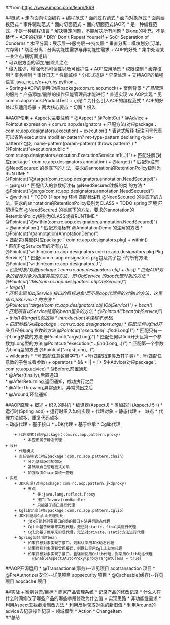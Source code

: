 ##from:https://www.imooc.com/learn/869

##概览
    + 走向面向切面编程
        + 编程范式
            * 面向过程范式
            * 面向对象范式
            * 面向函数范式
            * 事件驱动范式
            * 面向切面范式
        + 面向切面范式(AOP)
            * 是一种编程范式，不是一种编程语言
            * 解决特定问题，不能解决所有问题
            * 是oop的补充，不是替代
        + AOP的初衷
            * DRY: Don't Repeat Yourself
            + SoC: Separation of Concerns
                * 水平分离：展示层-->服务层-->持久层
                * 垂直分离：模块划分(订单，库存等)
                * 切面分离：分离功能性需求与非功能性需求
        + AOP的好处
            * 集中处理某一关注点/横切面逻辑                        
            * 可以很方面的添加/删除关注点                        
            * 侵入性少，增强代码可读性以及可维护性
        + AOP应用场景
            * 权限控制
            * 缓存控制
            * 事务控制
            * 审计日志
            * 性能监控
            * 分布式追踪
            * 异常处理
        + 支持AOP的编程语言
            java,.net,c/c++,ruby,python...    
    + Spring中AOP的使用(对应package:com.rc.aop.mock)
        + 案例背景
            * 产品管理的服务
            * 产品添加/删除的操作只能管理员才能进行
            * 普通实现 vs AOP实现
            * 见com.rc.aop.mock.ProductTest
    + 小结
        * 为什么引入AOP的编程范式
        * AOP的好处以及适用场景
        + 两大核心要点
            * 切面
            * 织入                                       

##AOP使用
    + AspectJ主要注解
        * @Aspect
        * @PointCut
        * @Advice
    + Pointcut expression
        + com.rc.aop.designators
            + 匹配方法(对应package：com.rc.aop.designators.execution)
                + execution()
                    * 表达式解释
                        标注问号代表可以省略
                        execution(
                                modifier-pattern?
                                ret-type-pattern
                                declaring-type-pattern? 包名
                                name-pattern(param-pattern)
                                throws pattern?
                        )
                    * @Pointcut("execution(public * com.rc.aop.designators.execution.ExecutionService.m1(..))")
            + 匹配注解(对应package：com.rc.aop.designators.annotation)
                + @target()
                    * 匹配标注有 @NeedSecured 的类底下的方法，要求的annotation的RetentionPolicy级别为RUNTIME
                    * @Pointcut("@target(com.rc.aop.designators.annotation.NeedSecured)")                
                + @args()
                    * 匹配传入的参数标注有 @NeedSecured注解的类 的方法
                    * @Pointcut("@args(com.rc.aop.designators.annotation.NeedSecured)")               
                + @within()
                    * TODO 非 spring 环境 匹配标注有 @NeedSecured 的类底下的方法，要求的annotation的RetentionPolicy级别为CLASS
                    * TODO spring 环境 匹配标注有 @NeedSecured 的类底下的方法，要求的annotation的RetentionPolicy级别为CLASS或者RUNTIME
                    * @Pointcut("@within(com.rc.aop.designators.annotation.NeedSecured)")               
                + @annotation()
                    * 匹配方法标有 @AnnotationDemo 的注解的方法
                    * @Pointcut("@annotation(AnnotationDemo)")                
            + 匹配包/类型(对应package：com.rc.aop.designators.pkg)
                + within()  
                    * 匹配PkgService里的所有方法
                        @Pointcut("within(com.rc.aop.designators.com.rc.aop.designators.pkg.PkgService)")
                    * 匹配com.rc.aop.designators.pkg包及其子包下的所有方法
                        @Pointcut("within(com.rc.aop.designators..*)")            
            + 匹配对象(对应package：com.rc.aop.designators.obj)
                + this()
                    * 匹配AOP对象的目标对象为指定类型的方法，即 ObjService 的aop代理对象的方法
                    * @Pointcut("this(com.rc.aop.designators.obj.ObjService)")              
                + target()                
                    * 匹配实现 IObjService 接口的目标对象(而不是aop代理后的对象)的方法，这里即 OjbService2 的方法
                    * @Pointcut("target(com.rc.aop.designators.obj.IObjService)")
                + bean()                
                    * 匹配所有以Service结尾的bean里头的方法
                    * @Pointcut("bean(objService)")   
                + this()与target()的区别
                    * introduction(本课程不涉及)                    
            + 匹配参数(对应package：com.rc.aop.designators.args) 
                * 匹配任何以find开头且只有Long参数的方法
                    @Pointcut("execution(* *..find*(Long))")
                * 匹配只有一个Long参数的方法
                    @Pointcut("args(Long)")
                * 匹配任何以find开头且第一个参数为Long型的方法
                    @Pointcut("execution(* *..find*(Long,..))")
                * 匹配第一个参数为Long型的方法
                    @Pointcut("args(Long,..)")           
        + wildcards
            * *号(匹配任意数量字符)
            * +号(匹配指定类及其子类)
            * ..号(匹配任意数的子包或者参数)
        + operators
            * &&
            * ||
            * !
    + 5中Advice(对应package：com.rc.aop.advice)
        * @Before,前置通知    
        * @After(finally),后置通知    
        * @AfterReturning,返回通知，成功执行之后    
        * @AfterThrowing,异常通知，异常抛出之后   
        * @Around,环绕通知    

##AOP原理
    + 概述
        + 织入的时机
            * 编译器(AspectJ)
            * 类加载时(AspectJ 5+)
            * 运行时(Spring aop)
        + 运行时织入如何实现
            + 代理对象
                + 静态代理
                    +　缺点
                        * 代理方法越多，重复代码越多    
                + 动态代理
                    + 基于接口
                        * JDK代理
                    + 基于继承
                        * Cglib代理
                    
        + 代理模式(对应package：com.rc.aop.pattern.proxy)
            * 本应用属于静态代理          
    + 设计
        * 代理模式
        + 责任链模式(对应package：com.rc.aop.pattern.chain)
            * 分为基础版和加强版
            * 基础版自己管理链式关系
            * 加强版由Chain类统一管理
    + 实现
        + JDK实现(对应package：com.rc.aop.pattern.jkdproxy)
            + 要点
                * 类:java.lang.reflect.Proxy
                * 接口:InvocationHandler 
                * 只能基于接口进行代理
        + Cglib实现(对应package：com.rc.aop.pattern.Cglib)
        + JDK代理与Cglib代理对比
            * jdk只能针对有接口的类的接口方法进行动态代理
            * Cglib基于继承来实现代理，无法对static，final类进行代理
            * Cglib基于继承来实现代理，无法对private，static方法进行代理
        + Spring如何创建bean  
            * 如果目标对象实现了接口，则默认采用JDK动态代理  
            * 如果目标对象没有实现接口，则默认采用Cglib动态代理  
            * 如果目标对象实现了接口，且强制使用Cglib代理，则采用Cglib动态代理  
                @EnableAspectJAutoProxy(proxyTargetClass = true)

##AOP开源运用
    * @Transactional(事务)--详见项目 aoptransaction 项目
    * @PreAuthorize(安全)--详见项目 aopsecurity 项目
    * @Cacheable(缓存)--详见项目 aopcache 项目
    
##实战
    + 案例背景/目标
        * 商家产品管理系统
        * 记录产品的修改记录
        * 什么人在什么时间修改了哪些产品的哪些字段修改为什么值
    + 实现思路
        * 非功能性需求
        * 利用Aspect去拦截增删改方法
        * 利用反射获取对象的新旧值
        * 利用Around的advice去记录操作记录
    + 领域模型
        * Action
        * ChangeItem        
##总结